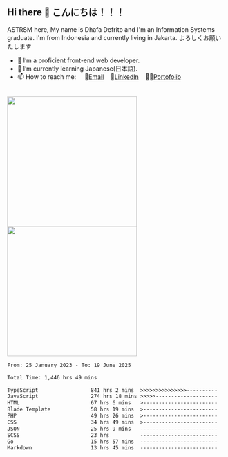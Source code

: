 ## Hi there 👋 こんにちは！！！
ASTRSM here, My name is Dhafa Defrito and I'm an Information Systems graduate. I'm from Indonesia and currently living in Jakarta. よろしくお願いたします

- 🔭 I’m a proficient front-end web developer.
- 🌱 I’m currently learning Japanese(日本語).
- 📫 How to reach me: &nbsp;&nbsp;&nbsp;&nbsp;📧[Email](ddefrito@gmail.com)&nbsp;&nbsp;&nbsp;&nbsp;💼[LinkedIn](https://www.linkedin.com/in/dhafad)&nbsp;&nbsp;&nbsp;&nbsp;👨‍🎨[Portofolio](https://ddefrito.vercel.app/)

<br>

<div align="left">
  <img src="https://media1.tenor.com/m/F96DSPtSiSgAAAAd/isekaijoucho-kamitsubaki.gif" height="300" />
	<a href="https://last.fm/user/nerumaeni"><img src="https://lastfm-recently-played.vercel.app/api?user=nerumaeni&count=5" height="300" /></a>
</div=

<!--START_SECTION:waka-->

```txt
From: 25 January 2023 - To: 19 June 2025

Total Time: 1,446 hrs 49 mins

TypeScript                 841 hrs 2 mins  >>>>>>>>>>>>>>>----------   58.13 %
JavaScript                 274 hrs 18 mins >>>>>--------------------   18.96 %
HTML                       67 hrs 6 mins   >------------------------   04.64 %
Blade Template             58 hrs 19 mins  >------------------------   04.03 %
PHP                        49 hrs 26 mins  >------------------------   03.42 %
CSS                        34 hrs 49 mins  >------------------------   02.41 %
JSON                       25 hrs 9 mins   -------------------------   01.74 %
SCSS                       23 hrs          -------------------------   01.59 %
Go                         15 hrs 57 mins  -------------------------   01.10 %
Markdown                   13 hrs 45 mins  -------------------------   00.95 %
```

<!--END_SECTION:waka-->
